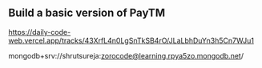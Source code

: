 
## Build a basic version of PayTM

https://daily-code-web.vercel.app/tracks/43XrfL4n0LgSnTkSB4rO/JLaLbhDuYn3h5Cn7WJu1

mongodb+srv://shrutsureja:zorocode@learning.rpya5zo.mongodb.net/